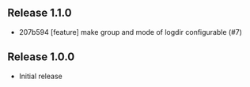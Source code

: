## Release 1.1.0

* 207b594 [feature] make group and mode of logdir configurable (#7)

## Release 1.0.0

* Initial release
